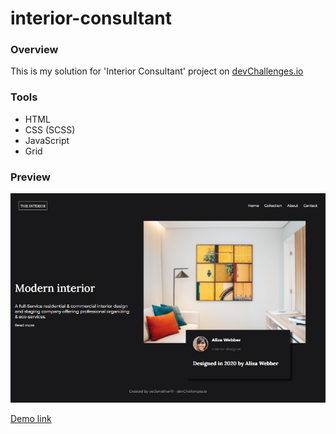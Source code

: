 # interior-consultant

### Overview

This is my solution for 'Interior Consultant' project on [devChallenges.io](https://devchallenges.io/challenges/Jymh2b2FyebRTUljkNcb)

### Tools

- HTML
- CSS (SCSS)
- JavaScript
- Grid

### Preview

![interior-consultant_prevew](https://github.com/varJonathanR/interior-consultant/blob/main/assets/interior-consultant_preview.png)

[Demo link](https://interior-consultant-varjonathanr.netlify.app/)
